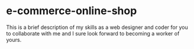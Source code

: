 # e-commerce-online-shop
This is a brief description of my skills as a web designer and coder for you to collaborate with me and I sure look forward to becoming a worker of yours.
